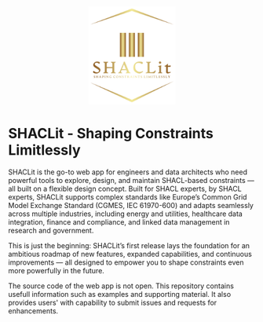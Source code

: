 
<p align="center">
  <img src="resources/SHACLitLogo.png" alt="SHACLit" height="200"/>
</p>

# SHACLit - Shaping Constraints Limitlessly
SHACLit is the go-to web app for engineers and data architects who need powerful tools to explore, design, and maintain SHACL-based constraints — all built on a flexible design concept. Built for SHACL experts, by SHACL experts, SHACLit supports complex standards like Europe’s Common Grid Model Exchange Standard (CGMES, IEC 61970-600) and adapts seamlessly across multiple industries, including energy and utilities, healthcare data integration, finance and compliance, and linked data management in research and government.

This is just the beginning: SHACLit’s first release lays the foundation for an ambitious roadmap of new features, expanded capabilities, and continuous improvements — all designed to empower you to shape constraints even more powerfully in the future.

The source code of the web app is not open. This repository contains usefull information such as examples and supporting material. It also provides users' with capability to submit issues and requests for enhancements.
